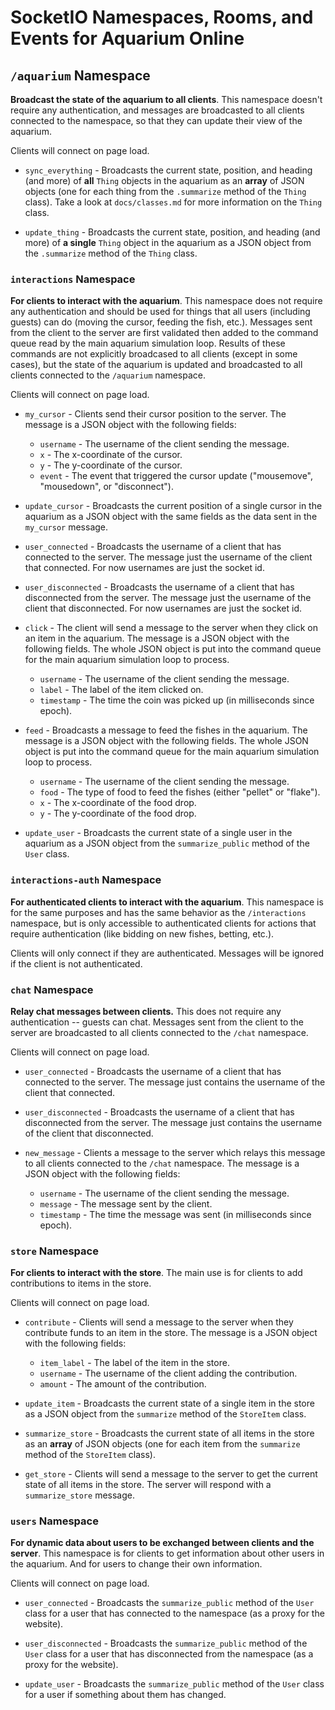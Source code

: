 # SocketIO Namespaces, Rooms, and Events for Aquarium Online

## `/aquarium` Namespace

**Broadcast the state of the aquarium to all clients**. This namespace doesn't require any authentication, and messages are broadcasted to all clients connected to the namespace, so that they can update their view of the aquarium.

Clients will connect on page load.

- `sync_everything` - Broadcasts the current state, position, and heading (and more) of **all** `Thing` objects in the aquarium as an **array** of JSON objects (one for each thing from the `.summarize` method of the `Thing` class). Take a look at `docs/classes.md` for more information on the `Thing` class.

- `update_thing` - Broadcasts the current state, position, and heading (and more) of **a single** `Thing` object in the aquarium as a JSON object from the `.summarize` method of the `Thing` class.

### `interactions` Namespace

**For clients to interact with the aquarium**. This namespace does not require any authentication and should be used for things that all users (including guests) can do (moving the cursor, feeding the fish, etc.). Messages sent from the client to the server are first validated then added to the command queue read by the main aquarium simulation loop. Results of these commands are not explicitly broadcased to all clients (except in some cases), but the state of the aquarium is updated and broadcasted to all clients connected to the `/aquarium` namespace.

Clients will connect on page load.

- `my_cursor` - Clients send their cursor position to the server. The message is a JSON object with the following fields:
    - `username` - The username of the client sending the message.
    - `x` - The x-coordinate of the cursor.
    - `y` - The y-coordinate of the cursor.
    - `event` - The event that triggered the cursor update ("mousemove", "mousedown", or "disconnect").

- `update_cursor` - Broadcasts the current position of a single cursor in the aquarium as a JSON object with the same fields as the data sent in the `my_cursor` message.

- `user_connected` - Broadcasts the username of a client that has connected to the server. The message just the username of the client that connected. For now usernames are just the socket id.

- `user_disconnected` - Broadcasts the username of a client that has disconnected from the server. The message just the username of the client that disconnected. For now usernames are just the socket id.

- `click` - The client will send a message to the server when they click on an item in the aquarium. The message is a JSON object with the following fields. The whole JSON object is put into the command queue for the main aquarium simulation loop to process.
    - `username` - The username of the client sending the message.
    - `label` - The label of the item clicked on.
    - `timestamp` - The time the coin was picked up (in milliseconds since epoch).

- `feed` - Broadcasts a message to feed the fishes in the aquarium. The message is a JSON object with the following fields. The whole JSON object is put into the command queue for the main aquarium simulation loop to process.
    - `username` - The username of the client sending the message.
    - `food` - The type of food to feed the fishes (either "pellet" or "flake").
    - `x` - The x-coordinate of the food drop.
    - `y` - The y-coordinate of the food drop.

- `update_user` - Broadcasts the current state of a single user in the aquarium as a JSON object from the `summarize_public` method of the `User` class.

### `interactions-auth` Namespace

**For authenticated clients to interact with the aquarium**. This namespace is for the same purposes and has the same behavior as the `/interactions` namespace, but is only accessible to authenticated clients for actions that require authentication (like bidding on new fishes, betting, etc.).

Clients will only connect if they are authenticated. Messages will be ignored if the client is not authenticated.


### `chat` Namespace

**Relay chat messages between clients.** This does not require any authentication -- guests can chat. Messages sent from the client to the server are broadcasted to all clients connected to the `/chat` namespace.

Clients will connect on page load.

- `user_connected` - Broadcasts the username of a client that has connected to the server. The message just contains the username of the client that connected.

- `user_disconnected` - Broadcasts the username of a client that has disconnected from the server. The message just contains the username of the client that disconnected.

- `new_message` - Clients a message to the server which relays this message to all clients connected to the `/chat` namespace. The message is a JSON object with the following fields:
    - `username` - The username of the client sending the message.
    - `message` - The message sent by the client.
    - `timestamp` - The time the message was sent (in milliseconds since epoch).

### `store` Namespace

**For clients to interact with the store**. The main use is for clients to add contributions to items in the store.

Clients will connect on page load.

- `contribute` - Clients will send a message to the server when they contribute funds to an item in the store. The message is a JSON object with the following fields:
    - `item_label` - The label of the item in the store.
    - `username` - The username of the client adding the contribution.
    - `amount` - The amount of the contribution.

- `update_item` - Broadcasts the current state of a single item in the store as a JSON object from the `summarize` method of the `StoreItem` class.

- `summarize_store` - Broadcasts the current state of all items in the store as an **array** of JSON objects (one for each item from the `summarize` method of the `StoreItem` class).

- `get_store` - Clients will send a message to the server to get the current state of all items in the store. The server will respond with a `summarize_store` message.

### `users` Namespace

**For dynamic data about users to be exchanged between clients and the server**. This namespace is for clients to get information about other users in the aquarium. And for users to change their own information.

Clients will connect on page load.

- `user_connected` - Broadcasts the `summarize_public` method of the `User` class for a user that has connected to the namespace (as a proxy for the website).  

- `user_disconnected` - Broadcasts the `summarize_public` method of the `User` class for a user that has disconnected from the namespace (as a proxy for the website).

- `update_user` - Broadcasts the `summarize_public` method of the `User` class for a user if something about them has changed.